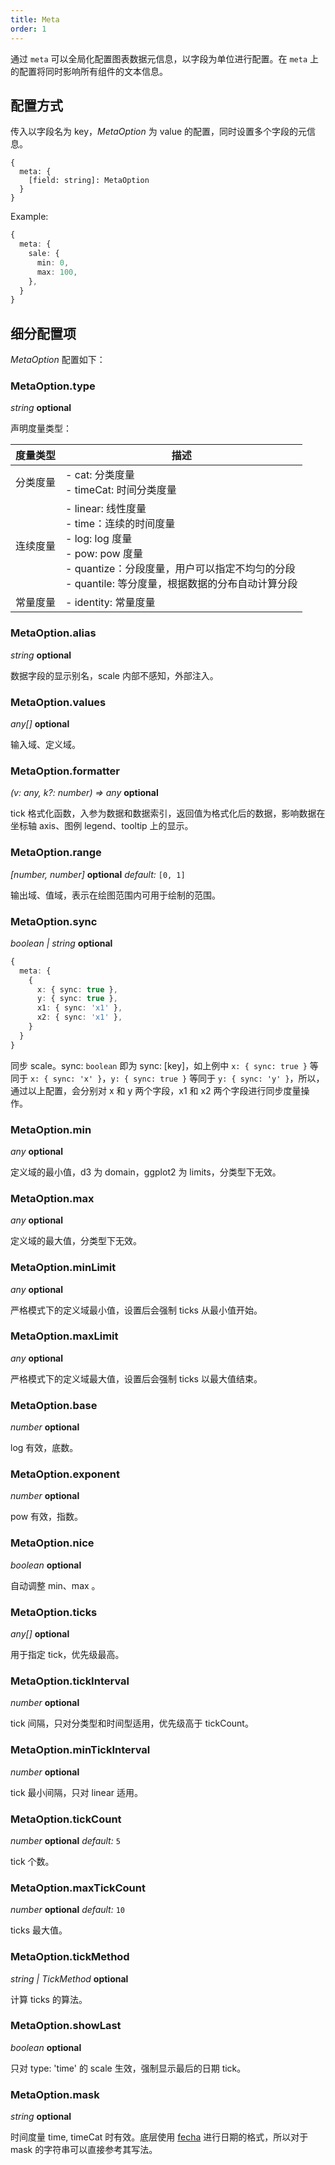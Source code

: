 ```yaml
---
title: Meta
order: 1
---
```


通过 `meta` 可以全局化配置图表数据元信息，以字段为单位进行配置。在 `meta` 上的配置将同时影响所有组件的文本信息。

## 配置方式

传入以字段名为 key，_MetaOption_ 为 value 的配置，同时设置多个字段的元信息。

```sign
{
  meta: {
    [field: string]: MetaOption
  }
}
```

Example:

```ts
{
  meta: {
    sale: {
      min: 0,
      max: 100,
    },
  }
}
```

## 细分配置项

_MetaOption_ 配置如下：

### MetaOption.type

<description> _string_ **optional**</description>

声明度量类型：

| 度量类型 | 描述                                                                                                                                                                                                                |
| -------- | ------------------------------------------------------------------------------------------------------------------------------------------------------------------------------------------------------------------- |
| 分类度量 | - cat: 分类度量 <br /> - timeCat: 时间分类度量                                                                                                                                                                      |
| 连续度量 | - linear: 线性度量 <br /> - time：连续的时间度量 <br /> - log: log 度量 <br /> - pow: pow 度量 <br /> - quantize：分段度量，用户可以指定不均匀的分段 <br /> - quantile: 等分度量，根据数据的分布自动计算分段 <br /> |
| 常量度量 | - identity: 常量度量                                                                                                                                          
### MetaOption.alias

<description> _string_ **optional**</description>

数据字段的显示别名，scale 内部不感知，外部注入。

### MetaOption.values

<description> _any[]_ **optional**</description>

输入域、定义域。

### MetaOption.formatter

<description> _(v: any, k?: number) => any_ **optional**</description>

tick 格式化函数，入参为数据和数据索引，返回值为格式化后的数据，影响数据在坐标轴 axis、图例 legend、tooltip 上的显示。

### MetaOption.range

<description> _[number, number]_ **optional** _default:_ `[0, 1]`</description>

输出域、值域，表示在绘图范围内可用于绘制的范围。

### MetaOption.sync

<description> _boolean | string_ **optional**</description>

```ts
{
  meta: {
    {
      x: { sync: true },
      y: { sync: true },
      x1: { sync: 'x1' },
      x2: { sync: 'x1' },
    }
  }
}
```

同步 scale。sync: `boolean` 即为 sync: \[key\]，如上例中 `x: { sync: true }` 等同于 `x: { sync: 'x' }`，`y: { sync: true }` 等同于 `y: { sync: 'y' }`，所以，通过以上配置，会分别对 x 和 y 两个字段，x1 和 x2 两个字段进行同步度量操作。

### MetaOption.min

<description> _any_ **optional**</description>

定义域的最小值，d3 为 domain，ggplot2 为 limits，分类型下无效。

### MetaOption.max

<description> _any_ **optional**</description>

定义域的最大值，分类型下无效。

### MetaOption.minLimit

<description> _any_ **optional**</description>

严格模式下的定义域最小值，设置后会强制 ticks 从最小值开始。

### MetaOption.maxLimit

<description> _any_ **optional**</description>

严格模式下的定义域最大值，设置后会强制 ticks 以最大值结束。

### MetaOption.base

<description> _number_ **optional**</description>

log 有效，底数。

### MetaOption.exponent

<description> _number_ **optional**</description>

pow 有效，指数。

### MetaOption.nice

<description> _boolean_ **optional**</description>

自动调整 min、max 。

### MetaOption.ticks

<description> _any[]_ **optional**</description>

用于指定 tick，优先级最高。

### MetaOption.tickInterval

<description> _number_ **optional**</description>

tick 间隔，只对分类型和时间型适用，优先级高于 tickCount。

### MetaOption.minTickInterval

<description> _number_ **optional**</description>

tick 最小间隔，只对 linear 适用。

### MetaOption.tickCount

<description> _number_ **optional** _default:_ `5`</description>

tick 个数。

### MetaOption.maxTickCount

<description> _number_ **optional** _default:_ `10`</description>

ticks 最大值。

### MetaOption.tickMethod

<description> _string | TickMethod_ **optional**</description>

计算 ticks 的算法。

### MetaOption.showLast

<description> _boolean_ **optional**</description>

只对 type: 'time' 的 scale 生效，强制显示最后的日期 tick。

### MetaOption.mask

<description> _string_ **optional**</description>

时间度量 time, timeCat 时有效。底层使用 [fecha](https://github.com/taylorhakes/fecha#formatting-tokens) 进行日期的格式，所以对于 mask 的字符串可以直接参考其写法。
